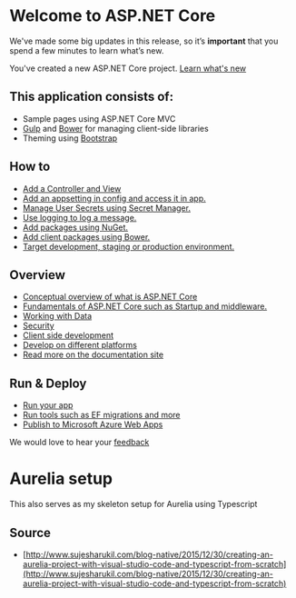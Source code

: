 # Welcome to ASP.NET Core

We've made some big updates in this release, so it’s **important** that you spend a few minutes to learn what’s new.

You've created a new ASP.NET Core project. [Learn what's new](https://go.microsoft.com/fwlink/?LinkId=518016)

## This application consists of:

*   Sample pages using ASP.NET Core MVC
*   [Gulp](https://go.microsoft.com/fwlink/?LinkId=518007) and [Bower](https://go.microsoft.com/fwlink/?LinkId=518004) for managing client-side libraries
*   Theming using [Bootstrap](https://go.microsoft.com/fwlink/?LinkID=398939)

## How to

*   [Add a Controller and View](https://go.microsoft.com/fwlink/?LinkID=398600)
*   [Add an appsetting in config and access it in app.](https://go.microsoft.com/fwlink/?LinkID=699562)
*   [Manage User Secrets using Secret Manager.](https://go.microsoft.com/fwlink/?LinkId=699315)
*   [Use logging to log a message.](https://go.microsoft.com/fwlink/?LinkId=699316)
*   [Add packages using NuGet.](https://go.microsoft.com/fwlink/?LinkId=699317)
*   [Add client packages using Bower.](https://go.microsoft.com/fwlink/?LinkId=699318)
*   [Target development, staging or production environment.](https://go.microsoft.com/fwlink/?LinkId=699319)

## Overview

*   [Conceptual overview of what is ASP.NET Core](https://go.microsoft.com/fwlink/?LinkId=518008)
*   [Fundamentals of ASP.NET Core such as Startup and middleware.](https://go.microsoft.com/fwlink/?LinkId=699320)
*   [Working with Data](https://go.microsoft.com/fwlink/?LinkId=398602)
*   [Security](https://go.microsoft.com/fwlink/?LinkId=398603)
*   [Client side development](https://go.microsoft.com/fwlink/?LinkID=699321)
*   [Develop on different platforms](https://go.microsoft.com/fwlink/?LinkID=699322)
*   [Read more on the documentation site](https://go.microsoft.com/fwlink/?LinkID=699323)

## Run & Deploy

*   [Run your app](https://go.microsoft.com/fwlink/?LinkID=517851)
*   [Run tools such as EF migrations and more](https://go.microsoft.com/fwlink/?LinkID=517853)
*   [Publish to Microsoft Azure Web Apps](https://go.microsoft.com/fwlink/?LinkID=398609)

We would love to hear your [feedback](https://go.microsoft.com/fwlink/?LinkId=518015)

# Aurelia setup
This also serves as my skeleton setup for Aurelia using Typescript

## Source
* [http://www.sujesharukil.com/blog-native/2015/12/30/creating-an-aurelia-project-with-visual-studio-code-and-typescript-from-scratch](http://www.sujesharukil.com/blog-native/2015/12/30/creating-an-aurelia-project-with-visual-studio-code-and-typescript-from-scratch)